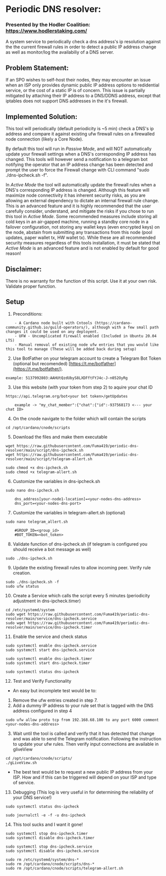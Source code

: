 # Periodic DNS resolver:

### Presented by the Hodler Coalition: https://www.hodlerstaking.com/

A system service to periodically check a dns address's ip resolution against the the current firewall rules in order to detect a public IP address change as well as monitor/log the availabiliy of a DNS server. 
## Problem Statement:
If an SPO wishes to self-host their nodes, they may encounter an issue when an ISP only provides dynamic public IP address options to redidential service, or the cost of a static IP is of concern. This issue is partially mitigated by attaching their IP address to a DNS/DDNS address, except that iptables does not support DNS addresses in the it's firewall.
## Implemented Solution:
This tool will periodically (default periodicity is ~5 min) check a DNS's ip address and compare it against existing ufw firewall rules on a firewalled node connection (likely a Core Node).

By default this tool will run in *Passive Mode*, and will NOT automatically update your firewall settings when a DNS's corresponding IP address has changed. This tools will however send a notification to a telegram bot notifying the operator that an IP address change has been detected and prompt the user to force the Firewall change with CLI command "sudo ./dns-ipcheck.sh -f".

In *Active Mode* the tool will automatically update the firewall rules when a DNS's corresponding IP address is changed. Although this feature will maximize node connectivity it has inherent security risks, as you are allowing an external dependency to dictate an internal firewall rule change. This is an advanced feature and it is highly recommended that the user carefully consider, understand, and mitigate the risks if you chose to run this tool in *Active Mode*. Some recommended measures include storing all cold keys in an air-gapped machine, running a standby core node in a failover configuration, not storing any wallet keys (even encrypted keys) on the node, abstain from submitting any transactions from this node (pool updates, paper wallet tx, HW wallet tx). While these are all recommended security measures regardless of this tools installation, it must be stated that *Active Mode* is an advanced feature and is not enabled by default for good reason!

## Disclaimer:
There is no warranty for the function of this script. Use it at your own risk. Validate proper function.

## Setup

1. Preconditions:
```
    - A Cardano node built with Cntools (https://cardano-community.github.io/guild-operators/), although with a few small path changes it could be used on any deployent.
    - UFW - Uncomplicated Firewall enabled (Included in Ubuntu 20.04 LTS)
    - Manual removal of existing node ufw entries that you would like this tool to manage (These will be added back during setup)
```
2. Use BotFather on your telegram account to create a Telegram Bot Token (optional but recomended)
[https://t.me/botfather](https://t.me/botfather/).
```
example: 5137992803:AAHUtQzdUbyS8LXDFftFYJ4c-J-n052OyRg
```
3. Use this website (with your token from step 2) to aquire your chat ID
```
https://api.telegram.org/bot<your bot token>/getUpdates
```
        example -> "my_chat_member":{"chat":{"id":-937568173 <--- your chat ID>

4. On the cnode navigate to the folder which will contain the scripts
```
cd /opt/cardano/cnode/scripts
```
5. Download the files and make them executable
```
wget https://raw.githubusercontent.com/Fuma419/periodic-dns-resolver/main/script/dns-ipcheck.sh
wget https://raw.githubusercontent.com/Fuma419/periodic-dns-resolver/main/script/telegram-allert.sh

sudo chmod +x dns-ipcheck.sh
sudo chmod +x telegram-allert.sh
```
6. Customize the variables in dns-ipcheck.sh
```
sudo nano dns-ipcheck.sh
```
        dns_address[your-node1-location]=<your-nodes-dns-address>
        dns_port=<your-nodes-dns-port>

7. Customize the variables in telegram-allert.sh (optional)
```
sudo nano telegram_allert.sh
```
        #GROUP_ID=<group_id>
        #BOT_TOKEN=<bot_token>

8. Validate function of dns-ipcheck.sh (if telegram is configured you should receive a bot message as well)
```
sudo ./dns-ipcheck.sh
```

9. Update the existing firewall rules to allow incoming peer. Verify rule creation.
```
sudo ./dns-ipcheck.sh -f
sudo ufw status
```

10. Create a Service which calls the script every 5 minutes (periodicity adjustment in dns-ipcheck.timer)
```
cd /etc/systemd/system
sudo wget https://raw.githubusercontent.com/Fuma419/periodic-dns-resolver/main/service/dns-ipcheck.service
sudo wget https://raw.githubusercontent.com/Fuma419/periodic-dns-resolver/main/service/dns-ipcheck.timer
```

11. Enable the service and check status
```
sudo systemctl enable dns-ipcheck.service
sudo systemctl start dns-ipcheck.service

sudo systemctl enable dns-ipcheck.timer
sudo systemctl start dns-ipcheck.timer

sudo systemctl status dns-ipcheck
```

12. Test and Verify Functionality

- An easy but incomplete test would be to:
1. Remove the ufw entries created in step 7.
2. Add a dummy IP address to your rule set that is tagged with the DNS address configured in step 4
```
sudo ufw allow proto tcp from 192.168.68.100 to any port 6000 comment <your-nodes-dns-address>
```
3. Wait until the tool is called and verify that it has detected that change and was able to send the Telegram notification. Following the instruction to update your ufw rules. Then verify input connections are available in gliveView
```
cd /opt/cardano/cnode/scripts/
./gLiveView.sh
```
- The best test would be to request a new public IP address from your ISP. How and if this can be triggered will depend on your ISP and type of service. 

13. Debugging (This log is very useful in for determining the reliability of your 
DNS service!)
```
sudo systemctl status dns-ipcheck
```
```
sudo journalctl -e -f -u dns-ipcheck 
```

14. This tool sucks and I want it gone!
```
sudo systemctl stop dns-ipcheck.timer
sudo systemctl disable dns-ipcheck.timer

sudo systemctl stop dns-ipcheck.service
sudo systemctl disable dns-ipcheck.service

sudo rm /etc/systemd/system/dns-*
sudo rm /opt/cardano/cnode/scripts/dns-*
sudo rm /opt/cardano/cnode/scripts/telegram-allert.sh

